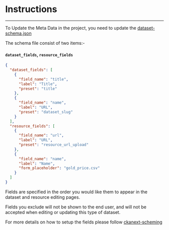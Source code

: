 
Instructions
============
------------------------------------------------
To Update the Meta Data in the project, you need to update the [dataset-schema.json](../src/ckanext-data-catalog-510/ckanext/data_catalog_510/dataset-schema.json)

The schema file consist of two items:-

#### `dataset_fields`, `resource_fields`

```json
{
  "dataset_fields": [
    {
      "field_name": "title",
      "label": "Title",
      "preset": "title"
    },
    {
      "field_name": "name",
      "label": "URL",
      "preset": "dataset_slug"
    }
  ],
  "resource_fields": [
    {
      "field_name": "url",
      "label": "URL",
      "preset": "resource_url_upload"
    },
    {
      "field_name": "name",
      "label": "Name",
      "form_placeholder": "gold_price.csv"
    }
  ]
}
```

Fields are specified in the order you
would like them to appear in the dataset and resource editing
pages.

Fields you exclude will not be shown to the end user, and will not
be accepted when editing or updating this type of dataset.

For more details on how to setup the fields please follow [ckanext-scheming](https://github.com/ckan/ckanext-scheming/)
